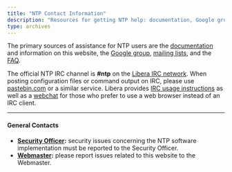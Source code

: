 ```yaml
---
title: "NTP Contact Information"
description: "Resources for getting NTP help: documentation, Google group, mailing lists, FAQ, and IRC. Includes the mailing addresses for the Security Officer and webmaster."
type: archives
---
```


The primary sources of assistance for NTP users are the [documentation](/documentation/4.2.8-series/) and information on this website, the [Google group](https://groups.google.com/g/comp.protocols.time.ntp), [mailing lists](https://lists.ntp.org/), and the [FAQ](/ntpfaq/).

The official NTP IRC channel is **#ntp** on the [Libera IRC network](https://libera.chat/). When posting configuration files or command output on IRC, please use [pastebin.com](https://pastebin.com/) or a similar service. Libera provides [IRC usage instructions](https://libera.chat/guides/) as well as a [webchat](https://web.libera.chat/) for those who prefer to use a web browser instead of an IRC client.

* * *

#### General Contacts

* **[Security Officer](mailto:security@ntp.org):** security issues concerning the NTP software implementation must be reported to the Security Officer.
* **[Webmaster](mailto:webmaster@ntp.org):** please report issues related to this website to the Webmaster.

<br>